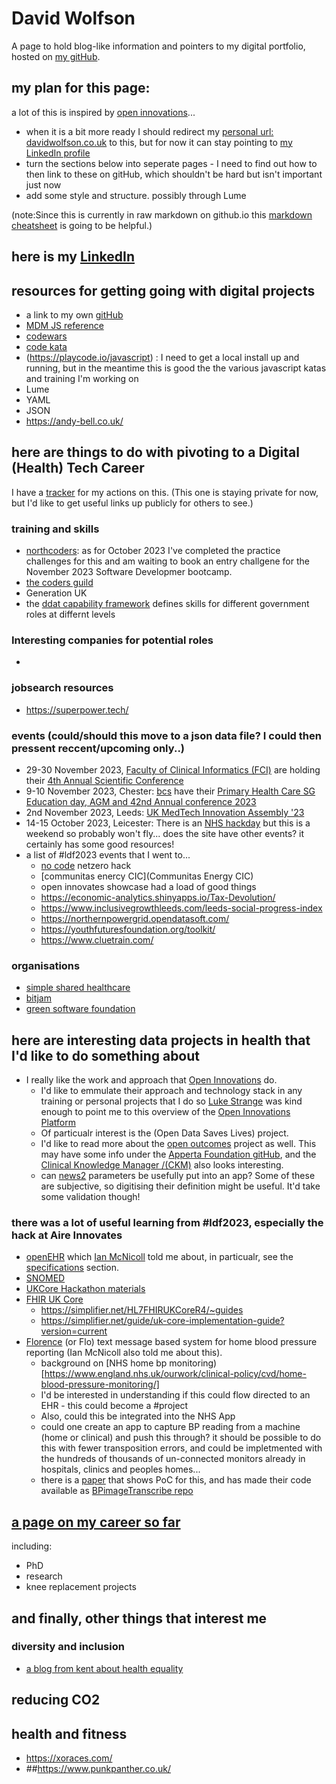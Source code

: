 # David Wolfson
A page to hold blog-like information and pointers to my digital portfolio, hosted on [my gitHub](https://github.com/WolfieKnee/).
## my plan for this page:
a lot of this is inspired by [open innovations](https://open-innovations.org/)...
* when it is a bit more ready I should redirect my [personal url: davidwolfson.co.uk](davidwolfson.co.uk) to this, but for now it can stay pointing to [my LinkedIn profile](https://www.linkedin.com/in/david-wolfson-6149a38/)
* turn the sections below into seperate pages - I need to find out how to then link to these on gitHub, which shouldn't be hard but isn't important just now
* add some style and structure. possibly through Lume

(note:Since this is currently in raw markdown on github.io this [markdown cheatsheet](https://github.com/adam-p/markdown-here/wiki/Markdown-Cheatsheet#html) is going to be helpful.)

## here is my [LinkedIn](https://www.linkedin.com/in/david-wolfson-6149a38/ "LinkedIn")

## resources for getting going with digital projects
 * a link to my own [gitHub](https://github.com/WolfieKnee/)
 * [MDM JS reference](https://developer.mozilla.org/en-US/docs/Web/JavaScript)
 * [codewars](https://www.codewars.com/)
 * [code kata](http://codekata.com/)
 * (https://playcode.io/javascript) : I need to get a local install up and running, but in the meantime this is good the the various javascript katas and training I'm working on
 * Lume
 * YAML
 * JSON
 * https://andy-bell.co.uk/


## here are things to do with pivoting to a Digital (Health) Tech Career
I have a [tracker](https://docs.google.com/spreadsheets/d/1gVUXxEQxiFwOGSN3j87z4kNrJ43kaHIns3qNJZ93_lk/edit?usp=sharing) for my actions on this. (This one is staying private for now, but I'd like to get useful links up publicly for others to see.) 
### training and skills
 * [northcoders](https://northcoders.com/our-courses/coding-bootcamp): as for October 2023 I've completed the practice challenges for this and am waiting to book an entry challgene for the November 2023 Software Developmer bootcamp. 
 * [the coders guild](https://thecodersguild.org.uk/course-directory/#courses)
 * Generation UK
 * the [ddat capability framework](https://ddat-capability-framework.service.gov.uk/) defines skills for different government roles at differnt levels
### Interesting companies for potential roles
 * 
### jobsearch resources
* https://superpower.tech/

### events (could/should this move to a json data file? I could then pressent reccent/upcoming only..)
* 29-30 November 2023, [Faculty of Clinical Informatics (FCI)](https://fci.org.uk/) are holding their [4th Annual Scientific Conference](https://fci.org.uk/events/fci-annual-scientific-conference-2023.html)
* 9-10 November 2023, Chester: [bcs](https://www.bcs.org/) have their [Primary Health Care SG Education day, AGM and 42nd Annual conference 2023](https://www.bcs.org/membership-and-registrations/member-communities/primary-health-care-specialist-group/conferences-and-events/phcsg-agm-and-annual-conference-2023/)
* 2nd November 2023, Leeds: [UK MedTech Innovation Assembly '23](https://halstongroup.co/events/medtech-innovation-assembly/)
* 14-15 October 2023, Leicester: There is an [NHS hackday](https://nhshackday.com/events/2023/10/leicester) but this is a weekend so probably won't fly... does the site have other events? it certainly has some good resources!
* a list of #ldf2023 events that I went to...
   * [no code](https://www.nocodelab.co.uk/) netzero hack
    * [communitas enercy CIC](Communitas Energy CIC) 
  * open innovates showcase had a load of good things
   * https://economic-analytics.shinyapps.io/Tax-Devolution/
   * https://www.inclusivegrowthleeds.com/leeds-social-progress-index
   * https://northernpowergrid.opendatasoft.com/
   * https://youthfuturesfoundation.org/toolkit/
   * https://www.cluetrain.com/
 

### organisations
 * [simple shared healthcare](https://www.simple.uk.net/)
 * [bitjam](https://bitjam.org.uk/)
 * [green software foundation](https://greensoftware.foundation/)

## here are interesting data projects in health that I'd like to do something about
 * I really like the work and approach that [Open Innovations](https://open-innovations.org/) do.
   * I'd like to emmulate their approach and technology stack in any training or personal projects that I do so [Luke Strange](https://open-innovations.org/search/?author=lstrange) was kind enough to point me to this overview of the [Open Innovations Platform](https://open-innovations.github.io/platform/)
   * Of particualr interest is the (Open Data Saves Lives) project.
   * I'd like to read more about the [open outcomes](ahttps://apperta.org/openOutcomes/) project as well. This may have some info under the [Apperta Foundation gitHub](https://github.com/AppertaFoundation), and the [Clinical Knowledge Manager /(CKM)](https://ckm.apperta.org/ckm/) also looks interesting.
   * can [news2](https://www.rcplondon.ac.uk/projects/outputs/national-early-warning-score-news-2) parameters be usefully put into an app? Some of these are subjective, so digitising their definition might be useful. It'd take some validation though! 

### there was a lot of useful learning from #ldf2023, especially the hack at Aire Innovates 
 * [openEHR](https://openehr.org/) which [Ian McNicoll](https://www.linkedin.com/in/ianmcnicoll/) told me about, in particualr, see the [specifications](https://specifications.openehr.org/) section.
 * [SNOMED](https://www.snomed.org/)
 * [UKCore Hackathon materials](https://simplifier.net/guide/UKCore-Hackathon/)
 * [FHIR UK Core](https://digital.nhs.uk/services/fhir-uk-core)
   * https://simplifier.net/HL7FHIRUKCoreR4/~guides
   * https://simplifier.net/guide/uk-core-implementation-guide?version=current
 * [Florence](https://florence.community/) (or Flo) text message based system for home blood pressure reporting (Ian McNicoll also told me about this).
   * background on [NHS home bp monitoring)[https://www.england.nhs.uk/ourwork/clinical-policy/cvd/home-blood-pressure-monitoring/] 
   * I'd be interested in understanding if this could flow directed to an EHR - this could become a #project
   * Also, could this be integrated into the NHS App
   * could one create an app to capture BP reading from a machine (home or clinical) and push this through? it should be possible to do this with fewer transposition errors, and could be impletmented with the hundreds of thousands of un-connected monitors already in hospitals, clinics and peoples homes...
   * there is a [paper](https://www.frontiersin.org/articles/10.3389/frai.2021.543176/full) that shows PoC for this, and has made their code available as [BPimageTranscribe repo](https://github.com/cliffordlab/BPimageTranscribe)

## [a page on my career so far](medicalDevices.md)
including:
* PhD
* research
* knee replacement projects

## and finally, other things that interest me
### diversity and inclusion
* [a blog from kent about health equality](https://kenthealthinequalityuk.wordpress.com/2023/08/29/reducing-inequality-and-variations/)

## reducing CO2

## health and fitness
* https://xoraces.com/
* ##https://www.punkpanther.co.uk/
